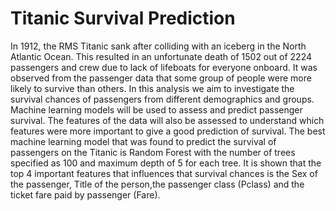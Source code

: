 # Titanic Survival Prediction
In 1912, the RMS Titanic sank after colliding with an iceberg in the North Atlantic Ocean. This resulted in an unfortunate death of 1502 out of 2224 passengers and crew due to lack of lifeboats for everyone onboard. It was observed from the passenger data that some group of people were more likely to survive than others. 
In this analysis we aim to investigate the survival chances of passengers from different demographics and groups. Machine learning models will be used to assess and predict passenger survival. The features of the data will also be assessed to understand which features were more important to give a good prediction of survival. 
The best machine learning model that was found to predict the survival of passengers on the Titanic is Random Forest with the number of trees specified as 100 and maximum depth of 5 for each tree. It is shown that the top 4 important features that influences that survival chances is the Sex of the passenger, Title of the person,the passenger class (Pclass) and the ticket fare paid by passenger (Fare).
